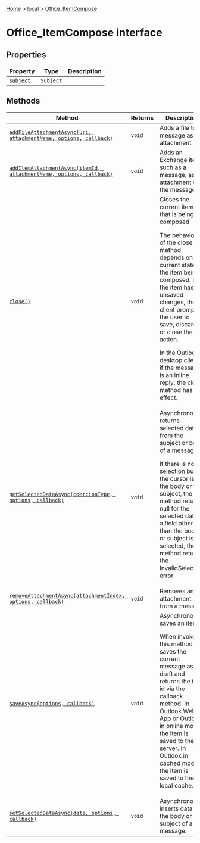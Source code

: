 [Home](./index) &gt; [local](local.md) &gt; [Office\_ItemCompose](local.office_itemcompose.md)

# Office\_ItemCompose interface

## Properties

|  Property | Type | Description |
|  --- | --- | --- |
|  [`subject`](local.office_itemcompose.subject.md) | `Subject` |  |

## Methods

|  Method | Returns | Description |
|  --- | --- | --- |
|  [`addFileAttachmentAsync(uri, attachmentName, options, callback)`](local.office_itemcompose.addfileattachmentasync.md) | `void` | Adds a file to a message as an attachment |
|  [`addItemAttachmentAsync(itemId, attachmentName, options, callback)`](local.office_itemcompose.additemattachmentasync.md) | `void` | Adds an Exchange item, such as a message, as an attachment to the message |
|  [`close()`](local.office_itemcompose.close.md) | `void` | Closes the current item that is being composed <p/> The behaviors of the close method depends on the current state of the item being composed. If the item has unsaved changes, the client prompts the user to save, discard, or close the action. <p/> In the Outlook desktop client, if the message is an inline reply, the close method has no effect. |
|  [`getSelectedDataAsync(coercionType, options, callback)`](local.office_itemcompose.getselecteddataasync.md) | `void` | Asynchronously returns selected data from the subject or body of a message. <p/> If there is no selection but the cursor is in the body or the subject, the method returns null for the selected data. If a field other than the body or subject is selected, the method returns the InvalidSelection error |
|  [`removeAttachmentAsync(attachmentIndex, options, callback)`](local.office_itemcompose.removeattachmentasync.md) | `void` | Removes an attachment from a message |
|  [`saveAsync(options, callback)`](local.office_itemcompose.saveasync.md) | `void` | Asynchronously saves an item. <p/> When invoked, this method saves the current message as a draft and returns the item id via the callback method. In Outlook Web App or Outlook in online mode, the item is saved to the server. In Outlook in cached mode, the item is saved to the local cache. |
|  [`setSelectedDataAsync(data, options, callback)`](local.office_itemcompose.setselecteddataasync.md) | `void` | Asynchronously inserts data into the body or subject of a message. |

